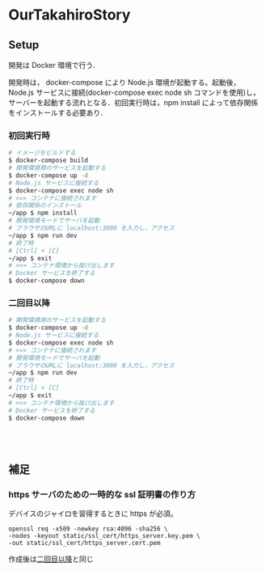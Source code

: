 # OurTakahiroStory

## Setup

開発は Docker 環境で行う．

開発時は， docker-compose により Node.js 環境が起動する。起動後，Node.js サービスに接続(docker-compose exec node sh コマンドを使用)し，サーバーを起動する流れとなる．初回実行時は，npm install によって依存関係をインストールする必要あり．

### 初回実行時

```bash
# イメージをビルドする
$ docker-compose build
# 開発環境用のサービスを起動する
$ docker-compose up -d
# Node.js サービスに接続する
$ docker-compose exec node sh
# >>> コンテナに接続されます
# 依存関係のインストール
~/app $ npm install
# 開発環境モードでサーバを起動
# ブラウザのURLに localhost:3000 を入力し，アクセス
~/app $ npm run dev
# 終了時
# [Ctrl] + [C]
~/app $ exit
# >>> コンテナ環境から抜け出します
# Docker サービスを終了する
$ docker-compose down
```

### 二回目以降

```bash
# 開発環境用のサービスを起動する
$ docker-compose up -d
# Node.js サービスに接続する
$ docker-compose exec node sh
# >>> コンテナに接続されます
# 開発環境モードでサーバを起動
# ブラウザのURLに localhost:3000 を入力し，アクセス
~/app $ npm run dev
# 終了時
# [Ctrl] + [C]
~/app $ exit
# >>> コンテナ環境から抜け出します
# Docker サービスを終了する
$ docker-compose down
```

<br>
<br>

## 補足

### https サーバのための一時的な ssl 証明書の作り方

デバイスのジャイロを習得するときに https が必須。

```
openssl req -x509 -newkey rsa:4096 -sha256 \
-nodes -keyout static/ssl_cert/https_server.key.pem \
-out static/ssl_cert/https_server.cert.pem
```

作成後は[二回目以降](#二回目以降)と同じ
